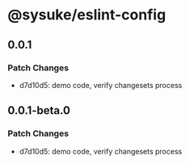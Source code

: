 # @sysuke/eslint-config

## 0.0.1

### Patch Changes

- d7d10d5: demo code, verify changesets process

## 0.0.1-beta.0

### Patch Changes

- d7d10d5: demo code, verify changesets process
